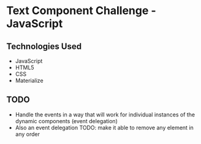 # Text Component Challenge - JavaScript

## Technologies Used

- JavaScript
- HTML5
- CSS
- Materialize

## TODO

- Handle the events in a way that will work for individual instances of the dynamic components (event delegation)
- Also an event delegation TODO: make it able to remove any element in any order
